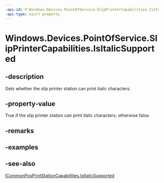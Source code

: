 ----api-id: P:Windows.Devices.PointOfService.SlipPrinterCapabilities.IsItalicSupported
-api-type: winrt property
---<!-- Property syntaxpublic bool IsItalicSupported { get; }--># Windows.Devices.PointOfService.SlipPrinterCapabilities.IsItalicSupported## -descriptionGets whether the slip printer station can print italic characters.## -property-valueTrue if the slip printer station can print italic characters; otherwise false.## -remarks## -examples## -see-also[ICommonPosPrintStationCapabilities.IsItalicSupported](icommonposprintstationcapabilities_isitalicsupported.md)